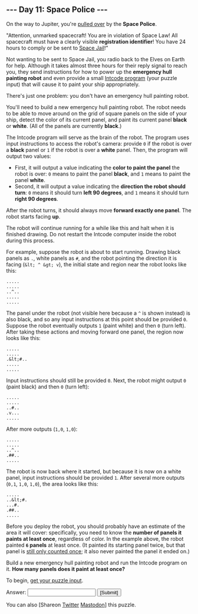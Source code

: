 
## --- Day 11: Space Police ---

On the way to Jupiter, you're [pulled over](https://www.youtube.com/watch?v=KwY28rpyKDE) by the **Space Police**.

"Attention, unmarked spacecraft! You are in violation of Space Law! All spacecraft must have a clearly visible **registration identifier**! You have 24 hours to comply or be sent to [Space Jail](https://www.youtube.com/watch?v=BVn1oQL9sWg&amp;t=5)!"

Not wanting to be sent to Space Jail, you radio back to the Elves on Earth for help. Although it takes almost three hours for their reply signal to reach you, they send instructions for how to power up the **emergency hull painting robot** and even provide a small [Intcode program](9) (your puzzle input) that will cause it to paint your ship appropriately.

There's just one problem: you don't have an emergency hull painting robot.

You'll need to build a new emergency hull painting robot. The robot needs to be able to move around on the grid of square panels on the side of your ship, detect the color of its current panel, and paint its current panel **black** or **white**. (All of the panels are currently **black**.)

The Intcode program will serve as the brain of the robot. The program uses input instructions to access the robot's camera: provide `0` if the robot is over a **black** panel or `1` if the robot is over a **white** panel. Then, the program will output two values:

- First, it will output a value indicating the **color to paint the panel** the robot is over: `0` means to paint the panel **black**, and `1` means to paint the panel **white**.
- Second, it will output a value indicating the **direction the robot should turn**: `0` means it should turn **left 90 degrees**, and `1` means it should turn **right 90 degrees**.

After the robot turns, it should always move **forward exactly one panel**. The robot starts facing **up**.

The robot will continue running for a while like this and halt when it is finished drawing.  Do not restart the Intcode computer inside the robot during this process.

For example, suppose the robot is about to start running.  Drawing black panels as `.`, white panels as `#`, and the robot pointing the direction it is facing (`&lt; ^ &gt; v`), the initial state and region near the robot looks like this:

```
.....
.....
..^..
.....
.....

```

The panel under the robot (not visible here because a `^` is shown instead) is also black, and so any input instructions at this point should be provided `0`. Suppose the robot eventually outputs `1` (paint white) and then `0` (turn left). After taking these actions and moving forward one panel, the region now looks like this:

```
.....
.....
.&lt;#..
.....
.....

```

Input instructions should still be provided `0`. Next, the robot might output `0` (paint black) and then `0` (turn left):

```
.....
.....
..#..
.v...
.....

```

After more outputs (`1,0`, `1,0`):

```
.....
.....
..^..
.##..
.....

```

The robot is now back where it started, but because it is now on a white panel, input instructions should be provided `1`.  After several more outputs (`0,1`, `1,0`, `1,0`), the area looks like this:

```
.....
..&lt;#.
...#.
.##..
.....

```

Before you deploy the robot, you should probably have an estimate of the area it will cover: specifically, you need to know the **number of panels it paints at least once**, regardless of color. In the example above, the robot painted **`6` panels** at least once. (It painted its starting panel twice, but that panel is [still only counted once](https://www.youtube.com/watch?v=KjsSvjA5TuE); it also never painted the panel it ended on.)

Build a new emergency hull painting robot and run the Intcode program on it. **How many panels does it paint at least once?**

To begin, [get your puzzle input](11/input).

Answer: <input autocomplete="off" name="answer" type="text"/> <input type="submit" value="[Submit]"/>

You can also [Shareon
  [Twitter](https://twitter.com/intent/tweet?text=%22Space+Police%22+%2D+Day+11+%2D+Advent+of+Code+2019&amp;url=https%3A%2F%2Fadventofcode%2Ecom%2F2019%2Fday%2F11&amp;related=ericwastl&amp;hashtags=AdventOfCode)
[Mastodon](javascript:void(0);)] this puzzle.
